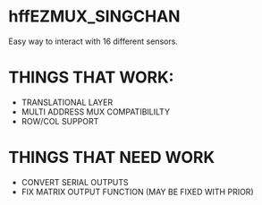 # hffEZMUX_SINGCHAN
Easy way to interact with 16 different sensors. 

# THINGS THAT WORK:
 - TRANSLATIONAL LAYER
 - MULTI ADDRESS MUX COMPATIBILILTY
 - ROW/COL SUPPORT

# THINGS THAT NEED WORK
 - CONVERT SERIAL OUTPUTS
- FIX MATRIX OUTPUT FUNCTION (MAY BE FIXED WITH PRIOR)
